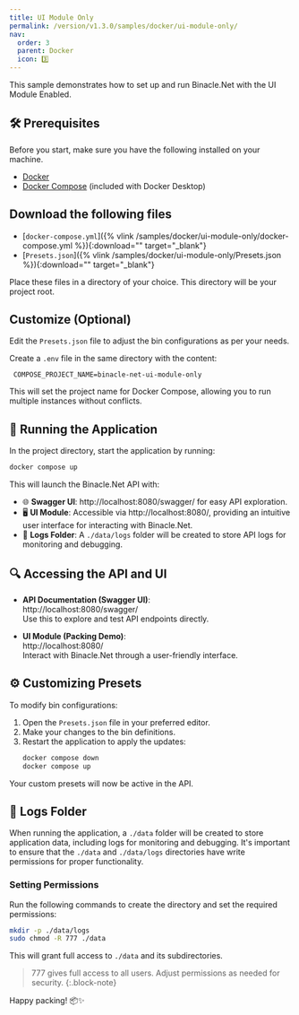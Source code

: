 ```yaml
---
title: UI Module Only
permalink: /version/v1.3.0/samples/docker/ui-module-only/
nav:
  order: 3
  parent: Docker
  icon: 3️⃣
---
```


This sample demonstrates how to set up and run Binacle.Net with the UI Module Enabled.

## 🛠️ Prerequisites

Before you start, make sure you have the following installed on your machine.

- [Docker](https://www.docker.com/get-started)
- [Docker Compose](https://www.docker.com/get-started) (included with Docker Desktop)

## Download the following files  

- [`docker-compose.yml`]({% vlink /samples/docker/ui-module-only/docker-compose.yml %}){:download="" target="_blank"}
- [`Presets.json`]({% vlink /samples/docker/ui-module-only/Presets.json %}){:download="" target="_blank"}  

Place these files in a directory of your choice. This directory will be your project root.

## Customize (Optional)

Edit the `Presets.json` file to adjust the bin configurations as per your needs.  

Create a `.env` file in the same directory with the content:
```text
 COMPOSE_PROJECT_NAME=binacle-net-ui-module-only
```  

This will set the project name for Docker Compose, allowing you to run multiple instances without conflicts.

## 🚀 Running the Application

In the project directory, start the application by running:
```bash
docker compose up
```

This will launch the Binacle.Net API with:
- 🌐 **Swagger UI**: http://localhost:8080/swagger/ for easy API exploration.
- 🖥️ **UI Module**: Accessible via http://localhost:8080/, providing an intuitive user interface for interacting with Binacle.Net.
- 📂 **Logs Folder**: A `./data/logs` folder will be created to store API logs for monitoring and debugging.


## 🔍 Accessing the API and UI
- **API Documentation (Swagger UI)**:  
  http://localhost:8080/swagger/  
  Use this to explore and test API endpoints directly.

- **UI Module (Packing Demo)**:  
  http://localhost:8080/  
  Interact with Binacle.Net through a user-friendly interface.

## ⚙️ Customizing Presets
To modify bin configurations:

1. Open the `Presets.json` file in your preferred editor.
2. Make your changes to the bin definitions.
3. Restart the application to apply the updates:
    ```bash
    docker compose down
    docker compose up
    ```

Your custom presets will now be active in the API.

## 📂 Logs Folder
When running the application, a `./data` folder will be created to store application data, 
including logs for monitoring and debugging. It's important to ensure that the `./data` and `./data/logs`
directories have write permissions for proper functionality.

### Setting Permissions
Run the following commands to create the directory and set the required permissions:

```bash
mkdir -p ./data/logs
sudo chmod -R 777 ./data
```
This will grant full access to `./data` and its subdirectories.

> 777 gives full access to all users. Adjust permissions as needed for security.
{:.block-note}

Happy packing! 📦✨
 